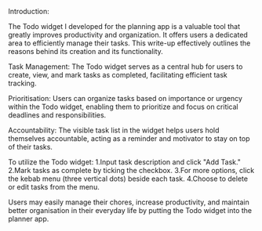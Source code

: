 Introduction: 

The Todo widget I developed for the planning app is a valuable tool that greatly improves productivity and organization. It offers users a dedicated area to efficiently manage their tasks. This write-up effectively outlines the reasons behind its creation and its functionality.

Task Management: 
The Todo widget serves as a central hub for users to create, view, and mark tasks as completed, facilitating efficient task tracking.

Prioritisation: 
Users can organize tasks based on importance or urgency within the Todo widget, enabling them to prioritize and focus on critical deadlines and responsibilities.

Accountability:
The visible task list in the widget helps users hold themselves accountable, acting as a reminder and motivator to stay on top of their tasks.

To utilize the Todo widget:
1.Input task description and click "Add Task."
2.Mark tasks as complete by ticking the checkbox.
3.For more options, click the kebab menu (three vertical dots) beside each task.
4.Choose to delete or edit tasks from the menu.

Users may easily manage their chores, increase productivity, and maintain better organisation in their everyday life by putting the Todo widget into the planner app.

